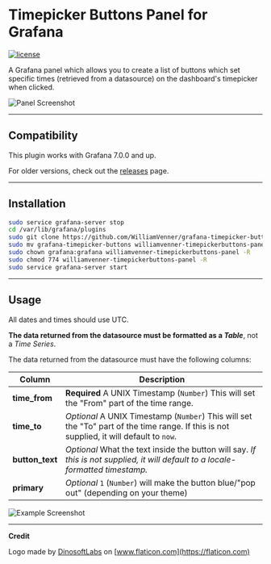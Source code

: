# Timepicker Buttons Panel for Grafana
[![license](https://img.shields.io/github/license/mashape/apistatus.svg)]()

A Grafana panel which allows you to create a list of buttons which set specific times (retrieved from a datasource) on the dashboard's timepicker when clicked.

![Panel Screenshot](https://i.imgur.com/0oC9k7M.png)

--------

## Compatibility

This plugin works with Grafana 7.0.0 and up.

For older versions, check out the [releases](https://github.com/WilliamVenner/grafana-timepicker-buttons/releases) page.

--------

## Installation

```bash
sudo service grafana-server stop
cd /var/lib/grafana/plugins
sudo git clone https://github.com/WilliamVenner/grafana-timepicker-buttons
sudo mv grafana-timepicker-buttons williamvenner-timepickerbuttons-panel
sudo chown grafana:grafana williamvenner-timepickerbuttons-panel -R
sudo chmod 774 williamvenner-timepickerbuttons-panel -R
sudo service grafana-server start
```

--------

## Usage

All dates and times should use UTC.

**The data returned from the datasource must be formatted as a _Table_**, not a _Time Series_.

The data returned from the datasource must have the following columns:

| Column          | Description                                                                                                                              |
|-----------------|------------------------------------------------------------------------------------------------------------------------------------------|
| **time_from**   | **Required** A UNIX Timestamp (`Number`) This will set the "From" part of the time range.                                                |
| **time_to**     | _Optional_ A UNIX Timestamp (`Number`) This will set the "To" part of the time range. If this is not supplied, it will default to `now`. |
| **button_text** | _Optional_ What the text inside the button will say. _If this is not supplied, it will default to a locale-formatted timestamp._         |
| **primary**     | _Optional_ `1` (`Number`) will make the button blue/"pop out" (depending on your theme)                                                  |


![Example Screenshot](https://i.imgur.com/EbL6oMv.png)

--------

**Credit**

Logo made by [DinosoftLabs](https://flaticon.com/authors/dinosoftlabs) on [www.flaticon.com](https://flaticon.com)
